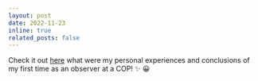```yaml
---
layout: post
date: 2022-11-23
inline: true
related_posts: false
---
```


Check it out [here](https://www.esciupfnews.com/2022/11/23/climate-change-dilemma-cop27/) what were my personal experiences and conclusions of my first time as an observer at a COP! ✨ 😀
